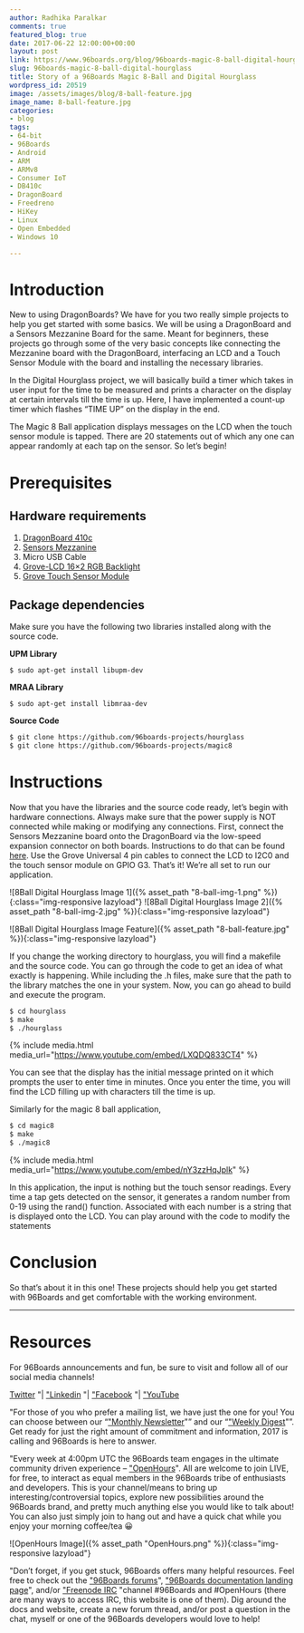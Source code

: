 ```yaml
---
author: Radhika Paralkar
comments: true
featured_blog: true
date: 2017-06-22 12:00:00+00:00
layout: post
link: https://www.96boards.org/blog/96boards-magic-8-ball-digital-hourglass/
slug: 96boards-magic-8-ball-digital-hourglass
title: Story of a 96Boards Magic 8-Ball and Digital Hourglass
wordpress_id: 20519
image: /assets/images/blog/8-ball-feature.jpg
image_name: 8-ball-feature.jpg
categories:
- blog
tags:
- 64-bit
- 96Boards
- Android
- ARM
- ARMv8
- Consumer IoT
- DB410c
- DragonBoard
- Freedreno
- HiKey
- Linux
- Open Embedded
- Windows 10

---
```


# **Introduction**

New to using DragonBoards? We have for you two really simple projects to help you get started with some basics. We will be using a DragonBoard and a Sensors Mezzanine Board for the same. Meant for beginners, these projects go through some of the very basic concepts like connecting the Mezzanine board with the DragonBoard, interfacing an LCD and a Touch Sensor Module with the board and installing the necessary libraries.

In the Digital Hourglass project, we will basically build a timer which takes in user input for the time to be measured and prints a character on the display at certain intervals till the time is up. Here, I have implemented a count-up timer which flashes “TIME UP” on the display in the end.

The Magic 8 Ball application displays messages on the LCD when the touch sensor module is tapped. There are 20 statements out of which any one can appear randomly at each tap on the sensor. So let’s begin!

# **Prerequisites**

## **Hardware requirements**

1.  [DragonBoard 410c](/product/dragonboard410c/)
2.  [Sensors Mezzanine](/product/sensors-mezzanine/)
3.  Micro USB Cable
4.  [Grove-LCD 16×2 RGB Backlight](https://www.seeedstudio.com/Grove-LCD-RGB-Backlight-p-1643.html)
5.  [Grove Touch Sensor Module](https://www.seeedstudio.com/Grove-Touch-Sensor-p-747.html)

## **Package dependencies**

Make sure you have the following two libraries installed along with the source code.

**UPM Library**

`$ sudo apt-get install libupm-dev`

**MRAA Library**

`$ sudo apt-get install libmraa-dev`


**Source Code**

```bash
$ git clone https://github.com/96boards-projects/hourglass
$ git clone https://github.com/96boards-projects/magic8
```

# **Instructions**

Now that you have the libraries and the source code ready, let’s begin with hardware connections. Always make sure that the power supply is NOT connected while making or modifying any connections. First, connect the Sensors Mezzanine board onto the DragonBoard via the low-speed expansion connector on both boards. Instructions to do that can be found [here](https://github.com/96boards/Sensor_Mezzanine_Getting_Started/blob/master/README.md). Use the Grove Universal 4 pin cables to connect the LCD to I2C0 and the touch sensor module on GPIO G3\. That’s it! We’re all set to run our application.

![8Ball Digital Hourglass Image 1]({% asset_path "8-ball-img-1.png" %}){:class="img-responsive lazyload"}
![8Ball Digital Hourglass Image 2]({% asset_path "8-ball-img-2.jpg" %}){:class="img-responsive lazyload"}

![8Ball Digital Hourglass Image Feature]({% asset_path "8-ball-feature.jpg" %}){:class="img-responsive lazyload"}

If you change the working directory to hourglass, you will find a makefile and the source code. You can go through the code to get an idea of what exactly is happening. While including the .h files, make sure that the path to the library matches the one in your system. Now, you can go ahead to build and execute the program.

```bash
$ cd hourglass
$ make
$ ./hourglass
```

{% include media.html media_url="https://www.youtube.com/embed/LXQDQ833CT4" %}


You can see that the display has the initial message printed on it which prompts the user to enter time in minutes. Once you enter the time, you will find the LCD filling up with characters till the time is up.

Similarly for the magic 8 ball application,

```bash
$ cd magic8
$ make
$ ./magic8
```

{% include media.html media_url="https://www.youtube.com/embed/nY3zzHqJplk" %}


In this application, the input is nothing but the touch sensor readings. Every time a tap gets detected on the sensor, it generates a random number from 0-19 using the rand() function. Associated with each number is a string that is displayed onto the LCD. You can play around with the code to modify the statements

# **Conclusion**

So that’s about it in this one! These projects should help you get started with 96Boards and get comfortable with the working environment.

* * *

# Resources

For 96Boards announcements and fun, be sure to visit and follow all of our social media channels!

[Twitter](https://twitter.com/96Boards) "| ["Linkedin](https://www.linkedin.com/company/6637095?trk=tyah&trkInfo=clickedVertical%3Ashowcase%2CclickedEntityId%3A6637095%2Cidx%3A1-1-1%2CtarId%3A1483603913878%2Ctas%3A96boards) "| ["Facebook](https://www.facebook.com/96Boards/) "| ["YouTube](https://www.youtube.com/c/96boards)

"For those of you who prefer a mailing list, we have just the one for you! You can choose between our “["Monthly Newsletter](/digest/)"” and our “["Weekly Digest](/digest/)"”. Get ready for just the right amount of commitment and information, 2017 is calling and 96Boards is here to answer.

"Every week at 4:00pm UTC the 96Boards team engages in the ultimate community driven experience – ["OpenHours](/openhours/)". All are welcome to join LIVE, for free, to interact as equal members in the 96Boards tribe of enthusiasts and developers. This is your channel/means to bring up interesting/controversial topics, explore new possibilities around the 96Boards brand, and pretty much anything else you would like to talk about! You can also just simply join to hang out and have a quick chat while you enjoy your morning coffee/tea 😀

![OpenHours Image]({% asset_path "OpenHours.png" %}){:class="img-responsive lazyload"}

"Don’t forget, if you get stuck, 96Boards offers many helpful resources. Feel free to check out the ["96Boards forums](https://discuss.96boards.org/)", ["96Boards documentation landing page](https://github.com/96boards/documentation/)", and/or ["Freenode IRC](http://webchat.freenode.net/?channels=%2396boards) "channel #96Boards and #OpenHours (there are many ways to access IRC, this website is one of them). Dig around the docs and website, create a new forum thread, and/or post a question in the chat, myself or one of the 96Boards developers would love to help!
